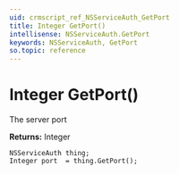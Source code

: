 ```yaml
---
uid: crmscript_ref_NSServiceAuth_GetPort
title: Integer GetPort()
intellisense: NSServiceAuth.GetPort
keywords: NSServiceAuth, GetPort
so.topic: reference
---
```


# Integer GetPort()

The server port

**Returns:** Integer

```crmscript
NSServiceAuth thing;
Integer port  = thing.GetPort();
```

